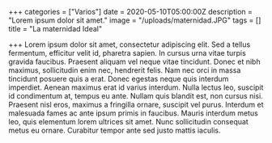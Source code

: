 +++
categories = ["Varios"]
date = 2020-05-10T05:00:00Z
description = "Lorem ipsum dolor sit amet."
image = "/uploads/maternidad.JPG"
tags = []
title = "La maternidad Ideal"

+++
Lorem ipsum dolor sit amet, consectetur adipiscing elit. Sed a tellus fermentum, efficitur velit id, pharetra sapien. In cursus urna vitae turpis gravida faucibus. Praesent aliquam vel neque vitae tincidunt. Donec et nibh maximus, sollicitudin enim nec, hendrerit felis. Nam nec orci in massa tincidunt posuere quis a erat. Donec egestas neque quis interdum imperdiet. Aenean maximus erat id varius interdum. Nulla lectus leo, suscipit id condimentum at, tempus eu ante. Nullam quis blandit est, non cursus nisi. Praesent nisl eros, maximus a fringilla ornare, suscipit vel purus. Interdum et malesuada fames ac ante ipsum primis in faucibus. Mauris interdum metus leo, quis elementum lorem ultrices sit amet. Nunc sollicitudin consequat metus eu ornare. Curabitur tempor ante sed justo mattis iaculis.